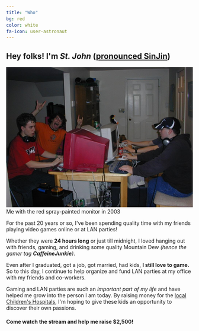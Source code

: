 ```yaml
---
title: "Who"
bg: red
color: white
fa-icon: user-astronaut
---
```


## Hey folks! I'm *St. John* ([pronounced SinJin](https://en.wikipedia.org/wiki/St_John_(name)))

<div class="picture picture-right">
  <img src="img/lan-party.jpg" alt="me at a LAN party in 2003" />
  Me with the red spray-painted monitor in 2003
</div>

For the past 20 years or so, I've been spending quality time with my friends playing video games online or at LAN parties!

Whether they were **24 hours long** or just till midnight, I loved hanging out with friends, gaming, and drinking some quality Mountain Dew _(hence the gamer tag **CaffeineJunkie**)_.

Even after I graduated, got a job, got married, had kids, **I still love to game.** So to this day, I continue to help organize and fund LAN parties at my office with my friends and co-workers.

Gaming and LAN parties are such an _important part of my life_ and have helped me grow into the person I am today.  By raising money for the [local Children's Hospitals](https://www.ucsfbenioffchildrens.org/), I'm hoping to give these kids an opportunity to discover their own passions.

#### Come watch the stream and help me raise $2,500!
